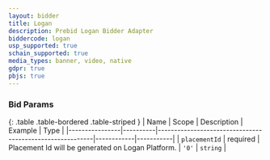 ```yaml
---
layout: bidder
title: Logan
description: Prebid Logan Bidder Adapter
biddercode: logan
usp_supported: true
schain_supported: true
media_types: banner, video, native
gdpr: true
pbjs: true
---
```


### Bid Params

{: .table .table-bordered .table-striped }
| Name           | Scope    | Description                                              | Example    | Type      |
|----------------|----------|----------------------------------------------------------|------------|-----------|
| `placementId` | required | Placement Id will be generated on Logan Platform. | `'0'`        | `string` |
